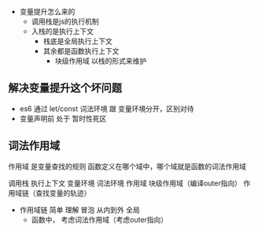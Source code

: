 - 变量提升怎么来的
  - 调用栈是js的执行机制
  - 入栈的是执行上下文
    - 栈底是全局执行上下文
    - 其余都是函数执行上下文
      - 块级作用域 以栈的形式来维护

## 解决变量提升这个坏问题
- es6 通过 let/const 词法环境 跟 变量环境分开，区别对待
- 变量声明前 处于 暂时性死区

## 词法作用域
   作用域 是变量查找的规则
   函数定义在哪个域中，哪个域就是函数的词法作用域

   调用栈 执行上下文 变量环境 词法环境 作用域 块级作用域（编译outer指向） 
   作用域链（查找变量的轨迹）

   - 作用域链 简单 理解 冒泡 从内到外 全局
     - 函数中， 考虑词法作用域（考虑outer指向）